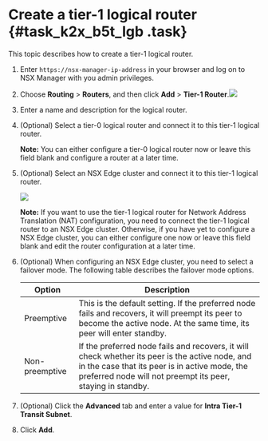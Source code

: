 # Create a tier-1 logical router {#task_k2x_b5t_lgb .task}

This topic describes how to create a tier-1 logical router.

1.  Enter `https://nsx-manager-ip-address` in your browser and log on to NSX Manager with you admin privileges. 
2.   Choose **Routing** \> **Routers**, and then click **Add** \> **Tier-1 Router**.![](http://static-aliyun-doc.oss-cn-hangzhou.aliyuncs.com/assets/img/85005/154886430336106_en-US.png)

 
3.  Enter a name and description for the logical router. 
4.  \(Optional\) Select a tier-0 logical router and connect it to this tier-1 logical router. 

    **Note:** You can either configure a tier-0 logical router now or leave this field blank and configure a router at a later time.

5.  \(Optional\) Select an NSX Edge cluster and connect it to this tier-1 logical router. 

    ![](http://static-aliyun-doc.oss-cn-hangzhou.aliyuncs.com/assets/img/85005/154886430336107_en-US.png)

    **Note:** If you want to use the tier-1 logical router for Network Address Translation \(NAT\) configuration, you need to connect the tier-1 logical router to an NSX Edge cluster. Otherwise, if you have yet to configure a NSX Edge cluster, you can either configure one now or leave this field blank and edit the router configuration at a later time.

6.  \(Optional\) When configuring an NSX Edge cluster, you need to select a failover mode. The following table describes the failover mode options. 

    |Option|Description|
    |------|-----------|
    |Preemptive|This is the default setting. If the preferred node fails and recovers, it will preempt its peer to become the active node. At the same time, its peer will enter standby.|
    |Non-preemptive|If the preferred node fails and recovers, it will check whether its peer is the active node, and in the case that its peer is in active mode, the preferred node will not preempt its peer, staying in standby.|

7.  \(Optional\) Click the **Advanced** tab and enter a value for **Intra Tier-1 Transit Subnet**. 
8.  Click **Add**. 

